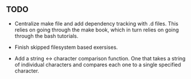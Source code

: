 ## TODO

- Centralize make file and add dependency tracking with .d files.
  This relies on going through the make book, which in turn relies
  on going through the bash tutorials.

- Finish skipped filesystem based exersises.

- Add a string <-> character comparison function. One that takes a
  string of individual characters and compares each one to a single
  specified character.
